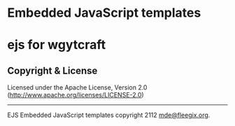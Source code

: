 # Embedded JavaScript templates<br/>
ejs for wgytcraft
=============================
## Copyright & License
Licensed under the Apache License, Version 2.0
(<http://www.apache.org/licenses/LICENSE-2.0>)
- - -
EJS Embedded JavaScript templates copyright 2112
mde@fleegix.org.
